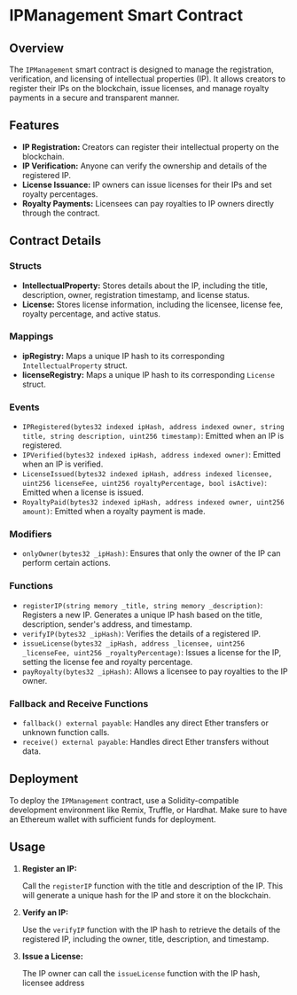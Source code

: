 # IPManagement Smart Contract

## Overview

The `IPManagement` smart contract is designed to manage the registration, verification, and licensing of intellectual properties (IP). It allows creators to register their IPs on the blockchain, issue licenses, and manage royalty payments in a secure and transparent manner.

## Features

- **IP Registration:** Creators can register their intellectual property on the blockchain.
- **IP Verification:** Anyone can verify the ownership and details of the registered IP.
- **License Issuance:** IP owners can issue licenses for their IPs and set royalty percentages.
- **Royalty Payments:** Licensees can pay royalties to IP owners directly through the contract.

## Contract Details

### Structs

- **IntellectualProperty:** Stores details about the IP, including the title, description, owner, registration timestamp, and license status.
- **License:** Stores license information, including the licensee, license fee, royalty percentage, and active status.

### Mappings

- **ipRegistry:** Maps a unique IP hash to its corresponding `IntellectualProperty` struct.
- **licenseRegistry:** Maps a unique IP hash to its corresponding `License` struct.

### Events

- `IPRegistered(bytes32 indexed ipHash, address indexed owner, string title, string description, uint256 timestamp)`: Emitted when an IP is registered.
- `IPVerified(bytes32 indexed ipHash, address indexed owner)`: Emitted when an IP is verified.
- `LicenseIssued(bytes32 indexed ipHash, address indexed licensee, uint256 licenseFee, uint256 royaltyPercentage, bool isActive)`: Emitted when a license is issued.
- `RoyaltyPaid(bytes32 indexed ipHash, address indexed owner, uint256 amount)`: Emitted when a royalty payment is made.

### Modifiers

- `onlyOwner(bytes32 _ipHash)`: Ensures that only the owner of the IP can perform certain actions.

### Functions

- `registerIP(string memory _title, string memory _description)`: Registers a new IP. Generates a unique IP hash based on the title, description, sender's address, and timestamp.
- `verifyIP(bytes32 _ipHash)`: Verifies the details of a registered IP.
- `issueLicense(bytes32 _ipHash, address _licensee, uint256 _licenseFee, uint256 _royaltyPercentage)`: Issues a license for the IP, setting the license fee and royalty percentage.
- `payRoyalty(bytes32 _ipHash)`: Allows a licensee to pay royalties to the IP owner.

### Fallback and Receive Functions

- `fallback() external payable`: Handles any direct Ether transfers or unknown function calls.
- `receive() external payable`: Handles direct Ether transfers without data.

## Deployment

To deploy the `IPManagement` contract, use a Solidity-compatible development environment like Remix, Truffle, or Hardhat. Make sure to have an Ethereum wallet with sufficient funds for deployment.

## Usage

1. **Register an IP:**

   Call the `registerIP` function with the title and description of the IP. This will generate a unique hash for the IP and store it on the blockchain.

2. **Verify an IP:**

   Use the `verifyIP` function with the IP hash to retrieve the details of the registered IP, including the owner, title, description, and timestamp.

3. **Issue a License:**

   The IP owner can call the `issueLicense` function with the IP hash, licensee address
